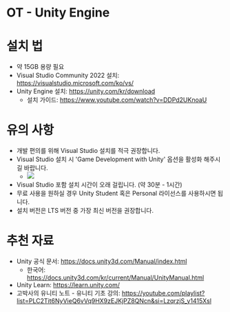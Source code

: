 # OT - Unity Engine

# 설치 법
- 약 15GB 용량 필요
- Visual Studio Community 2022 설치: https://visualstudio.microsoft.com/ko/vs/
- Unity Engine 설치: https://unity.com/kr/download
	- 설치 가이드: https://www.youtube.com/watch?v=DDPd2UKnoaU

# 유의 사항
- 개발 편의를 위해 Visual Studio 설치를 적극 권장합니다.
- Visual Studio 설치 시 'Game Development with Unity' 옵션을 활성화 해주시길 바랍니다.
	- ![](https://learn.microsoft.com/en-us/visualstudio/gamedev/unity/media/vs/unity-workload.png)
- Visual Studio 포함 설치 시간이 오래 걸립니다. (약 30분 - 1시간)
- 무료 사용을 원하실 경우 Unity Student 혹은 Personal 라이선스를 사용하시면 됩니다.
- 설치 버전은 LTS 버전 중 가장 최신 버전을 권장합니다.

# 추천 자료
- Unity 공식 문서: https://docs.unity3d.com/Manual/index.html
	- 한국어: https://docs.unity3d.com/kr/current/Manual/UnityManual.html
- Unity Learn: https://learn.unity.com/
- 고박사의 유니티 노트 - 유니티 기초 강의: https://youtube.com/playlist?list=PLC2Tit6NyVieQ6vVq9HX9zEJKjPZ8QNcn&si=LzqrzjS_y1415Xsl
